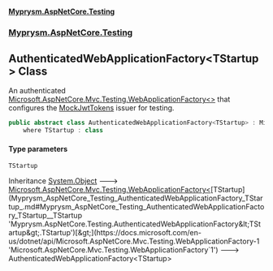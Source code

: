 #### [Myprysm.AspNetCore.Testing](index.md 'index')
### [Myprysm.AspNetCore.Testing](index.md#Myprysm_AspNetCore_Testing 'Myprysm.AspNetCore.Testing')
## AuthenticatedWebApplicationFactory&lt;TStartup&gt; Class
An authenticated [Microsoft.AspNetCore.Mvc.Testing.WebApplicationFactory&lt;&gt;](https://docs.microsoft.com/en-us/dotnet/api/Microsoft.AspNetCore.Mvc.Testing.WebApplicationFactory-1 'Microsoft.AspNetCore.Mvc.Testing.WebApplicationFactory`1') that configures the [MockJwtTokens](Myprysm_AspNetCore_Testing_MockJwtTokens.md 'Myprysm.AspNetCore.Testing.MockJwtTokens') issuer for testing.  
```csharp
public abstract class AuthenticatedWebApplicationFactory<TStartup> : Microsoft.AspNetCore.Mvc.Testing.WebApplicationFactory<TStartup>
    where TStartup : class
```
#### Type parameters
<a name='Myprysm_AspNetCore_Testing_AuthenticatedWebApplicationFactory_TStartup__TStartup'></a>
`TStartup`  
  

Inheritance [System.Object](https://docs.microsoft.com/en-us/dotnet/api/System.Object 'System.Object') &#129106; [Microsoft.AspNetCore.Mvc.Testing.WebApplicationFactory&lt;](https://docs.microsoft.com/en-us/dotnet/api/Microsoft.AspNetCore.Mvc.Testing.WebApplicationFactory-1 'Microsoft.AspNetCore.Mvc.Testing.WebApplicationFactory`1')[TStartup](Myprysm_AspNetCore_Testing_AuthenticatedWebApplicationFactory_TStartup_.md#Myprysm_AspNetCore_Testing_AuthenticatedWebApplicationFactory_TStartup__TStartup 'Myprysm.AspNetCore.Testing.AuthenticatedWebApplicationFactory&lt;TStartup&gt;.TStartup')[&gt;](https://docs.microsoft.com/en-us/dotnet/api/Microsoft.AspNetCore.Mvc.Testing.WebApplicationFactory-1 'Microsoft.AspNetCore.Mvc.Testing.WebApplicationFactory`1') &#129106; AuthenticatedWebApplicationFactory&lt;TStartup&gt;  
